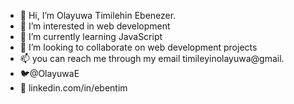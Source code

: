 - 👋 Hi, I’m Olayuwa Timilehin Ebenezer.
- 👀 I’m interested in web development 
- 🌱 I’m currently learning JavaScript 
- 💞️ I’m looking to collaborate on web development projects 
- 📫 you can reach me through my email timileyinolayuwa@gmail. 
- 🐦@OlayuwaE
- 🔗 linkedin.com/in/ebentim


<!---
Ebentim/Ebentim is a ✨ special ✨ repository because its `README.md` (this file) appears on your GitHub profile.
You can click the Preview link to take a look at your changes.
--->
